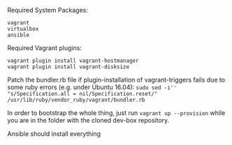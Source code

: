 Required System Packages:

    vagrant
    virtualbox
    ansible

Required Vagrant plugins:

    vagrant plugin install vagrant-hostmanager
    vagrant plugin install vagrant-disksize


Patch the bundler.rb file if plugin-installation of vagrant-triggers fails due to some ruby errors (e.g. under Ubuntu 16.04):
  `sudo sed -i'' "s/Specification.all = nil/Specification.reset/" /usr/lib/ruby/vendor_ruby/vagrant/bundler.rb`

In order to bootstrap the whole thing, just run ```vagrant up --provision``` while you are in the folder with the cloned dev-box repository.

Ansible should install everything 

